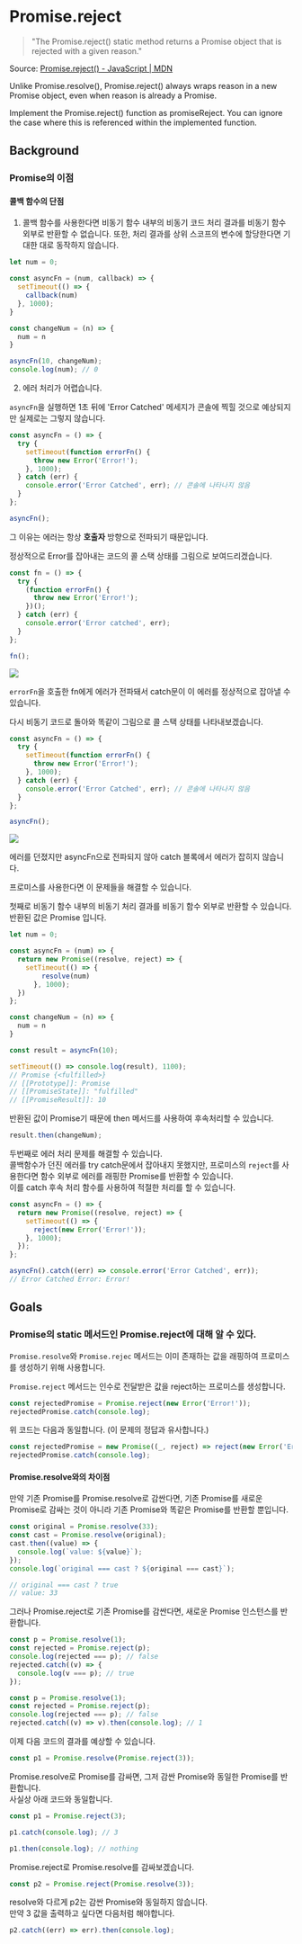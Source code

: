 # Promise.reject

> "The Promise.reject() static method returns a Promise object that is rejected with a given reason."

Source: [Promise.reject() - JavaScript | MDN](https://developer.mozilla.org/en-US/docs/Web/JavaScript/Reference/Global_Objects/Promise/reject)

Unlike Promise.resolve(), Promise.reject() always wraps reason in a new Promise object, even when reason is already a Promise.

Implement the Promise.reject() function as promiseReject. You can ignore the case where this is referenced within the implemented function.

## Background

### Promise의 이점

#### 콜백 함수의 단점

1. 콜백 함수를 사용한다면 비동기 함수 내부의 비동기 코드 처리 결과를 비동기 함수 외부로 반환할 수 없습니다.
또한, 처리 결과를 상위 스코프의 변수에 할당한다면 기대한 대로 동작하지 않습니다.

```js
let num = 0;

const asyncFn = (num, callback) => {
  setTimeout(() => {
    callback(num)
  }, 1000);
}

const changeNum = (n) => {
  num = n
}

asyncFn(10, changeNum);
console.log(num); // 0
```


2. 에러 처리가 어렵습니다.

`asyncFn`을 실행하면 1초 뒤에 'Error Catched' 메세지가 콘솔에 찍힐 것으로 예상되지만 실제로는 그렇지 않습니다.

```javascript
const asyncFn = () => {
  try {
    setTimeout(function errorFn() {
      throw new Error('Error!');
    }, 1000);
  } catch (err) {
    console.error('Error Catched', err); // 콘솔에 나타나지 않음
  }
};

asyncFn();
```

그 이유는 에러는 항상 **호출자** 방향으로 전파되기 때문입니다. 

정상적으로 Error를 잡아내는 코드의 콜 스택 상태를 그림으로 보여드리겠습니다.

```javascript
const fn = () => {
  try {
    (function errorFn() {
      throw new Error('Error!');
    })();
  } catch (err) {
    console.error('Error catched', err);
  }
};

fn();
```

![](/Promise.reject/images/error_call_stack.png)

`errorFn`을 호출한 fn에게 에러가 전파돼서 catch문이 이 에러를 정상적으로 잡아낼 수 있습니다.

다시 비동기 코드로 돌아와 똑같이 그림으로 콜 스택 상태를 나타내보겠습니다.
```javascript
const asyncFn = () => {
  try {
    setTimeout(function errorFn() {
      throw new Error('Error!');
    }, 1000);
  } catch (err) {
    console.error('Error Catched', err); // 콘솔에 나타나지 않음
  }
};

asyncFn();
```

![](/Promise.reject/images/error_call_stack2.png)

에러를 던졌지만 asyncFn으로 전파되지 않아 catch 블록에서 에러가 잡히지 않습니다.  

프로미스를 사용한다면 이 문제들을 해결할 수 있습니다.

첫째로 비동기 함수 내부의 비동기 처리 결과를 비동기 함수 외부로 반환할 수 있습니다. 반환된 값은 Promise 입니다.

```js
let num = 0;

const asyncFn = (num) => {
  return new Promise((resolve, reject) => {
    setTimeout(() => {
        resolve(num)
      }, 1000);
  })
};

const changeNum = (n) => {
  num = n
}

const result = asyncFn(10);

setTimeout(() => console.log(result), 1100);
// Promise {<fulfilled>}
// [[Prototype]]: Promise
// [[PromiseState]]: "fulfilled"
// [[PromiseResult]]: 10
```

반환된 값이 Promise기 때문에 then 메서드를 사용하여 후속처리할 수 있습니다.

```js
result.then(changeNum);
```

두번째로 에러 처리 문제를 해결할 수 있습니다.  
콜백함수가 던진 에러를 try catch문에서 잡아내지 못했지만, 프로미스의 `reject`를 사용한다면 함수 외부로 에러를 래핑한 Promise를 반환할 수 있습니다.  
이를 catch 후속 처리 함수를 사용하여 적절한 처리를 할 수 있습니다.

```js
const asyncFn = () => {
  return new Promise((resolve, reject) => {
    setTimeout(() => {
      reject(new Error('Error!'));
    }, 1000);
  });
};

asyncFn().catch((err) => console.error('Error Catched', err));
// Error Catched Error: Error!
```

## Goals

### Promise의 static 메서드인 Promise.reject에 대해 알 수 있다.

`Promise.resolve`와 `Promise.rejec` 메서드는 이미 존재하는 값을 래핑하여 프로미스를 생성하기 위해 사용합니다.  

`Promise.reject` 메서드는 인수로 전달받은 값을 reject하는 프로미스를 생성합니다. 

```js
const rejectedPromise = Promise.reject(new Error('Error!'));
rejectedPromise.catch(console.log);
```

위 코드는 다음과 동일합니다. (이 문제의 정답과 유사합니다.)

```js
const rejectedPromise = new Promise((_, reject) => reject(new Error('Error!'))); 
rejectedPromise.catch(console.log);
```



#### Promise.resolve와의 차이점

만약 기존 Promise를 Promise.resolve로 감싼다면, 기존 Promise를 새로운 Promise로 감싸는 것이 아니라 기존 Promise와 똑같은 Promise를 반환할 뿐입니다.

```js
const original = Promise.resolve(33);
const cast = Promise.resolve(original);
cast.then((value) => {
  console.log(`value: ${value}`);
});
console.log(`original === cast ? ${original === cast}`);

// original === cast ? true
// value: 33
```

그러나 Promise.reject로 기존 Promise를 감싼다면, 새로운 Promise 인스턴스를 반환합니다.

```js
const p = Promise.resolve(1);
const rejected = Promise.reject(p);
console.log(rejected === p); // false
rejected.catch((v) => {
  console.log(v === p); // true
});
```

```js
const p = Promise.resolve(1);
const rejected = Promise.reject(p);
console.log(rejected === p); // false
rejected.catch((v) => v).then(console.log); // 1
```

이제 다음 코드의 결과를 예상할 수 있습니다.

```js
const p1 = Promise.resolve(Promise.reject(3));
```

Promise.resolve로 Promise를 감싸면, 그저 감싼 Promise와 동일한 Promise를 반환합니다.  
사실상 아래 코드와 동일합니다.

```js
const p1 = Promise.reject(3);

p1.catch(console.log); // 3

p1.then(console.log); // nothing
```

Promise.reject로 Promise.resolve를 감싸보겠습니다.

```js
const p2 = Promise.reject(Promise.resolve(3));
```

resolve와 다르게 p2는 감싼 Promise와 동일하지 않습니다.  
만약 3 값을 출력하고 싶다면 다음처럼 해야합니다.

```js
p2.catch((err) => err).then(console.log);
```